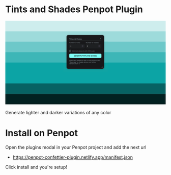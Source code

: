 # Tints and Shades Penpot Plugin

![Cover image](public/content/cover.png)

Generate lighter and darker variations of any color 

# Install on Penpot

Open the plugins modal in your Penpot project and add the next url

- https://penpot-confettier-plugin.netlify.app/manifest.json

Click install and you're setup!
